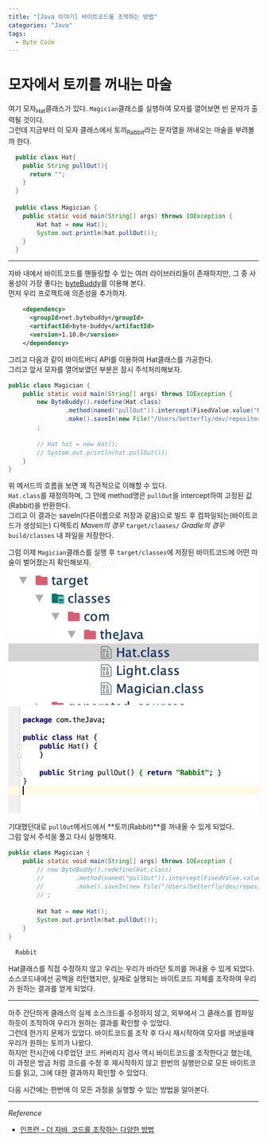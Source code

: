 ```yaml
---
title: "[Java 이야기] 바이트코드를 조작하는 방법"
categories: "Java"
tags:
  - Byte Code
---
```


# 모자에서 토끼를 꺼내는 마술  
여기 모자<sub>Hat</sub>클래스가 있다. `Magician`클래스를 실행하여 모자를 열어보면 빈 문자가 출력될 것이다.  
그런데 지금부터 이 모자 클래스에서 토끼<sub>Rabbit</sub>라는 문자열을 꺼내오는 마술을 부려볼까 한다.

~~~java
  public class Hat{
    public String pullOut(){
      return "";
    }
  }

  public class Magician {
    public static void main(String[] args) throws IOException {
        Hat hat = new Hat();
        System.out.println(hat.pullOut());
    }
  }
~~~  

---
자바 내에서 바이트코드를 핸들링할 수 있는 여러 라이브러리들이 존재하지만, 그 중 사용성이 가장 좋다는 [byteBuddy](https://bytebuddy.net/#/)를 이용해 본다.  
먼저 우리 프로젝트에 의존성을 추가하자.

```xml
    <dependency>
      <groupId>net.bytebuddy</groupId>
      <artifactId>byte-buddy</artifactId>
      <version>1.10.8</version>
    </dependency>
```

그리고 다음과 같이 바이트버디 API를 이용하여 Hat클래스를 가공한다.  
그리고 앞서 모자를 열어보였던 부분은 잠시 주석처리해보자.

```java
public class Magician {
    public static void main(String[] args) throws IOException {
        new ByteBuddy().redefine(Hat.class)
                .method(named("pullOut")).intercept(FixedValue.value("Rabbit"))
                .make().saveIn(new File("/Users/betterfly/dev/repository/my-study/My_Study/the-java/target/classes/"));
        ;

        // Hat hat = new Hat();
        // System.out.println(hat.pullOut());
    }
}
```  
위 메서드의 흐름을 보면 꽤 직관적으로 이해할 수 있다.  
`Hat.class`를 재정의하며, 그 안에 method명은 `pullOut`을 intercept하여 고정된 값(Rabbit)을 반환한다.  
그리고 이 결과는 saveIn(다른이름으로 저장과 같음)으로 빌드 후 컴파일되는(바이트코드가 생성되는) 디렉토리 *Maven의 경우* `target/claases/` *Gradle의 경우* `build/classes` 내 파일을 저장한다.  

그럼 이제 `Magician`클래스를 실행 후 `target/classes`에 저장된 바이트코드에 어떤 마술이 벌어졌는지 확인해보자.
![](/assets/images/study/dev/2020/theJava/5_target_hat.png)
![](/assets/images/study/dev/2020/theJava/5_remake_hat.png)

기대했던대로 `pullOut`메서드에서 **토끼(Rabbit)**를 꺼내올 수 있게 되었다.  
그럼 앞서 주석을 풀고 다시 실행해자.

```java
public class Magician {
    public static void main(String[] args) throws IOException {
        // new ByteBuddy().redefine(Hat.class)
        //         .method(named("pullOut")).intercept(FixedValue.value("Rabbit"))
        //         .make().saveIn(new File("/Users/betterfly/dev/repository/my-study/My_Study/the-java/target/classes/"));
        // ;

        Hat hat = new Hat();
        System.out.println(hat.pullOut());
    }
}
```

```bash
  Rabbit
```

Hat클래스를 직접 수정하지 않고 우리는 우리가 바라던 토끼를 꺼내올 수 있게 되었다.  
소스코드내에선 공백을 리턴했지만, 실제로 실행되는 바이트코드 자체를 조작하여 우리가 원하는 결과를 얻게 되었다.

---

아주 간단하게 클래스의 실제 소스크드를 수정하지 않고, 외부에서 그 클래스를 컴파일 하듯이 조작하여 우리가 원하는 결과를 확인할 수 있었다.  
그런데 한가지 문제가 있었다. 바이트코드를 조작 후 다시 재시작하여 모자를 꺼냈을때 우리가 원하는 토끼가 나왔다.  
하지만 전시간에 다루었던 코드 커버리지 검사 역시 바이트코드를 조작한다고 했는데, 이 과정은 방금 처럼 코드를 수정 후 재시작하지 않고 한번의 실행만으로 모든 바이트코드를 읽고, 그에 대한 결과까지 확인할 수 있었다.

다음 시간에는 한번에 이 모든 과정을 실행할 수 있는 방법을 알아본다.

---

*Reference*
- [인프런 - 더 자바, 코드를 조작하는 다양한 방법](https://www.inflearn.com/course/the-java-code-manipulation)